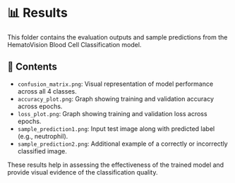 # 📊 Results

This folder contains the evaluation outputs and sample predictions from the HematoVision Blood Cell Classification model.

## 📁 Contents

- `confusion_matrix.png`: Visual representation of model performance across all 4 classes.
- `accuracy_plot.png`: Graph showing training and validation accuracy across epochs.
- `loss_plot.png`: Graph showing training and validation loss across epochs.
- `sample_prediction1.png`: Input test image along with predicted label (e.g., neutrophil).
- `sample_prediction2.png`: Additional example of a correctly or incorrectly classified image.

These results help in assessing the effectiveness of the trained model and provide visual evidence of the classification quality.
